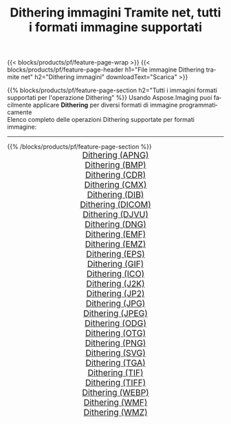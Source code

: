 ﻿---
title: Dithering immagini Tramite net, tutti i formati immagine supportati 
weight: 3920
url: /it/net/dither 
lang: it
langdirlevel: 2
locales: zh-hans,ja,it,ru,de,es,fr,nl,id,lt,pl,pt,vi,tr,ko,zh-hant,ar,hi,th,sv,cs,uk,he
description: Usando Aspose.Imaging puoi facilmente Dithering immagini tramite net
---

{{< blocks/products/pf/feature-page-wrap >}}
{{< blocks/products/pf/feature-page-header h1="File immagine Dithering tramite net" h2="Dithering immagini" downloadText="Scarica" >}}


{{% blocks/products/pf/feature-page-section  h2="Tutti i immagini formati supportati per l'operazione Dithering" %}}
Usando Aspose.Imaging puoi facilmente applicare **Dithering** per diversi formati di immagine programmaticamente
<br/>
Elenco completo delle operazioni Dithering supportate per formati immagine:
<hr/>
{{% /blocks/products/pf/feature-page-section %}}
<div class="container-fluid productfamilypage bg-gray">
    <div class="convertypes bg-gray agp-content section">
        <div class="container">
		<div class="row other-converters" style="gap: 10px;font-size: 19px;text-align:center;">
		    <div class='col-md-2 other-converter remove-lp remove-rp'><a href="/imaging/it/net/dither/apng" style="padding:15px;">Dithering (APNG)</a></div><div class='col-md-2 other-converter remove-lp remove-rp'><a href="/imaging/it/net/dither/bmp" style="padding:15px;">Dithering (BMP)</a></div><div class='col-md-2 other-converter remove-lp remove-rp'><a href="/imaging/it/net/dither/cdr" style="padding:15px;">Dithering (CDR)</a></div><div class='col-md-2 other-converter remove-lp remove-rp'><a href="/imaging/it/net/dither/cmx" style="padding:15px;">Dithering (CMX)</a></div><div class='col-md-2 other-converter remove-lp remove-rp'><a href="/imaging/it/net/dither/dib" style="padding:15px;">Dithering (DIB)</a></div><div class='col-md-2 other-converter remove-lp remove-rp'><a href="/imaging/it/net/dither/dicom" style="padding:15px;">Dithering (DICOM)</a></div><div class='col-md-2 other-converter remove-lp remove-rp'><a href="/imaging/it/net/dither/djvu" style="padding:15px;">Dithering (DJVU)</a></div><div class='col-md-2 other-converter remove-lp remove-rp'><a href="/imaging/it/net/dither/dng" style="padding:15px;">Dithering (DNG)</a></div><div class='col-md-2 other-converter remove-lp remove-rp'><a href="/imaging/it/net/dither/emf" style="padding:15px;">Dithering (EMF)</a></div><div class='col-md-2 other-converter remove-lp remove-rp'><a href="/imaging/it/net/dither/emz" style="padding:15px;">Dithering (EMZ)</a></div><div class='col-md-2 other-converter remove-lp remove-rp'><a href="/imaging/it/net/dither/eps" style="padding:15px;">Dithering (EPS)</a></div><div class='col-md-2 other-converter remove-lp remove-rp'><a href="/imaging/it/net/dither/gif" style="padding:15px;">Dithering (GIF)</a></div><div class='col-md-2 other-converter remove-lp remove-rp'><a href="/imaging/it/net/dither/ico" style="padding:15px;">Dithering (ICO)</a></div><div class='col-md-2 other-converter remove-lp remove-rp'><a href="/imaging/it/net/dither/j2k" style="padding:15px;">Dithering (J2K)</a></div><div class='col-md-2 other-converter remove-lp remove-rp'><a href="/imaging/it/net/dither/jp2" style="padding:15px;">Dithering (JP2)</a></div><div class='col-md-2 other-converter remove-lp remove-rp'><a href="/imaging/it/net/dither/jpg" style="padding:15px;">Dithering (JPG)</a></div><div class='col-md-2 other-converter remove-lp remove-rp'><a href="/imaging/it/net/dither/jpeg" style="padding:15px;">Dithering (JPEG)</a></div><div class='col-md-2 other-converter remove-lp remove-rp'><a href="/imaging/it/net/dither/odg" style="padding:15px;">Dithering (ODG)</a></div><div class='col-md-2 other-converter remove-lp remove-rp'><a href="/imaging/it/net/dither/otg" style="padding:15px;">Dithering (OTG)</a></div><div class='col-md-2 other-converter remove-lp remove-rp'><a href="/imaging/it/net/dither/png" style="padding:15px;">Dithering (PNG)</a></div><div class='col-md-2 other-converter remove-lp remove-rp'><a href="/imaging/it/net/dither/svg" style="padding:15px;">Dithering (SVG)</a></div><div class='col-md-2 other-converter remove-lp remove-rp'><a href="/imaging/it/net/dither/tga" style="padding:15px;">Dithering (TGA)</a></div><div class='col-md-2 other-converter remove-lp remove-rp'><a href="/imaging/it/net/dither/tif" style="padding:15px;">Dithering (TIF)</a></div><div class='col-md-2 other-converter remove-lp remove-rp'><a href="/imaging/it/net/dither/tiff" style="padding:15px;">Dithering (TIFF)</a></div><div class='col-md-2 other-converter remove-lp remove-rp'><a href="/imaging/it/net/dither/webp" style="padding:15px;">Dithering (WEBP)</a></div><div class='col-md-2 other-converter remove-lp remove-rp'><a href="/imaging/it/net/dither/wmf" style="padding:15px;">Dithering (WMF)</a></div><div class='col-md-2 other-converter remove-lp remove-rp'><a href="/imaging/it/net/dither/wmz" style="padding:15px;">Dithering (WMZ)</a></div>
                </div>
        </div>
    </div>
</div>
<br/>
